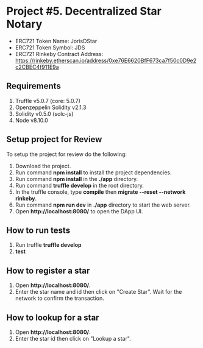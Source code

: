 # Project #5. Decentralized Star Notary

* ERC721 Token Name: JorisDStar
* ERC721 Token Symbol: JDS
* ERC721 Rinkeby Contract Address: https://rinkeby.etherscan.io/address/0xe76E6620BfF673ca7f50c0D9e2c2CBEC4f911E9a

## Requirements
1. Truffle v5.0.7 (core: 5.0.7)
2. Openzeppelin Solidity v2.1.3
3. Solidity v0.5.0 (solc-js)
4. Node v8.10.0

## Setup project for Review

To setup the project for review do the following:
1. Download the project.
2. Run command __npm install__ to install the project dependencies.
3. Run command __npm install__ in the __./app__ directory.
4. Run command __truffle develop__ in the root directory.
5. In the truffle console, type __compile__ then __migrate --reset --network rinkeby__.
4. Run command __npm run dev__ in __./app__ directory to start the web server.
6. Open __http://localhost:8080/__ to open the DApp UI.

## How to run tests

1. Run truffle __truffle develop__
2. __test__

## How to register a star

1. Open __http://localhost:8080/__. 
2. Enter the star name and id then click on "Create Star". Wait for the network to confirm the transaction.

## How to lookup for a star

1. Open __http://localhost:8080/__. 
2. Enter the star id then click on "Lookup a star".
